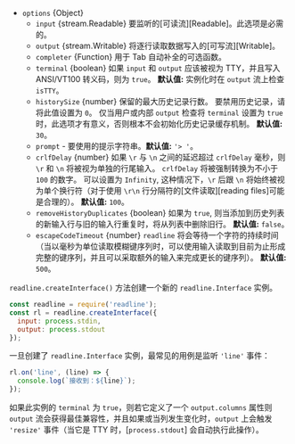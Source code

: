 <!-- YAML
added: v0.1.98
changes:
  - version: v8.3.0, 6.11.4
    pr-url: https://github.com/nodejs/node/pull/13497
    description: Remove max limit of `crlfDelay` option.
  - version: v6.6.0
    pr-url: https://github.com/nodejs/node/pull/8109
    description: The `crlfDelay` option is supported now.
  - version: v6.3.0
    pr-url: https://github.com/nodejs/node/pull/7125
    description: The `prompt` option is supported now.
  - version: v6.0.0
    pr-url: https://github.com/nodejs/node/pull/6352
    description: The `historySize` option can be `0` now.
-->

* `options` {Object}
  * `input` {stream.Readable} 要监听的[可读流][Readable]。此选项是必需的。
  * `output` {stream.Writable} 将逐行读取数据写入的[可写流][Writable]。
  * `completer` {Function} 用于 Tab 自动补全的可选函数。
  * `terminal` {boolean} 如果 `input` 和 `output` 应该被视为 TTY，并且写入 ANSI/VT100 转义码，则为 `true`。
    **默认值:** 实例化时在 `output` 流上检查 `isTTY`。
  * `historySize` {number} 保留的最大历史记录行数。
    要禁用历史记录，请将此值设置为 `0`。
    仅当用户或内部 `output` 检查将 `terminal` 设置为 `true` 时，此选项才有意义，否则根本不会初始化历史记录缓存机制。
    **默认值:** `30`。
  * `prompt` - 要使用的提示字符串。**默认值:** `'> '`。
  * `crlfDelay` {number} 如果 `\r` 与 `\n` 之间的延迟超过 `crlfDelay` 毫秒，则 `\r` 和 `\n` 将被视为单独的行尾输入。
    `crlfDelay` 将被强制转换为不小于 `100` 的数字。
    可以设置为 `Infinity`, 这种情况下，`\r` 后跟 `\n` 将始终被视为单个换行符（对于使用 `\r\n` 行分隔符的[文件读取][reading files]可能是合理的）。
    **默认值:** `100`。
  * `removeHistoryDuplicates` {boolean} 如果为 `true`, 则当添加到历史列表的新输入行与旧的输入行重复时，将从列表中删除旧行。
    **默认值:** `false`。
  * `escapeCodeTimeout` {number} `readline` 将会等待一个字符的持续时间（当以毫秒为单位读取模糊键序列时，可以使用输入读取到目前为止形成完整的键序列，并且可以采取额外的输入来完成更长的键序列）。
     **默认值:** `500`。

`readline.createInterface()` 方法创建一个新的 `readline.Interface` 实例。

```js
const readline = require('readline');
const rl = readline.createInterface({
  input: process.stdin,
  output: process.stdout
});
```

一旦创建了 `readline.Interface` 实例，最常见的用例是监听 `'line'` 事件：

```js
rl.on('line', (line) => {
  console.log(`接收到：${line}`);
});
```

如果此实例的 `terminal` 为 `true`，则若它定义了一个 `output.columns` 属性则 `output` 流会获得最佳兼容性，并且如果或当列发生变化时，`output` 上会触发 `'resize'` 事件（当它是 TTY 时，[`process.stdout`] 会自动执行此操作）。

